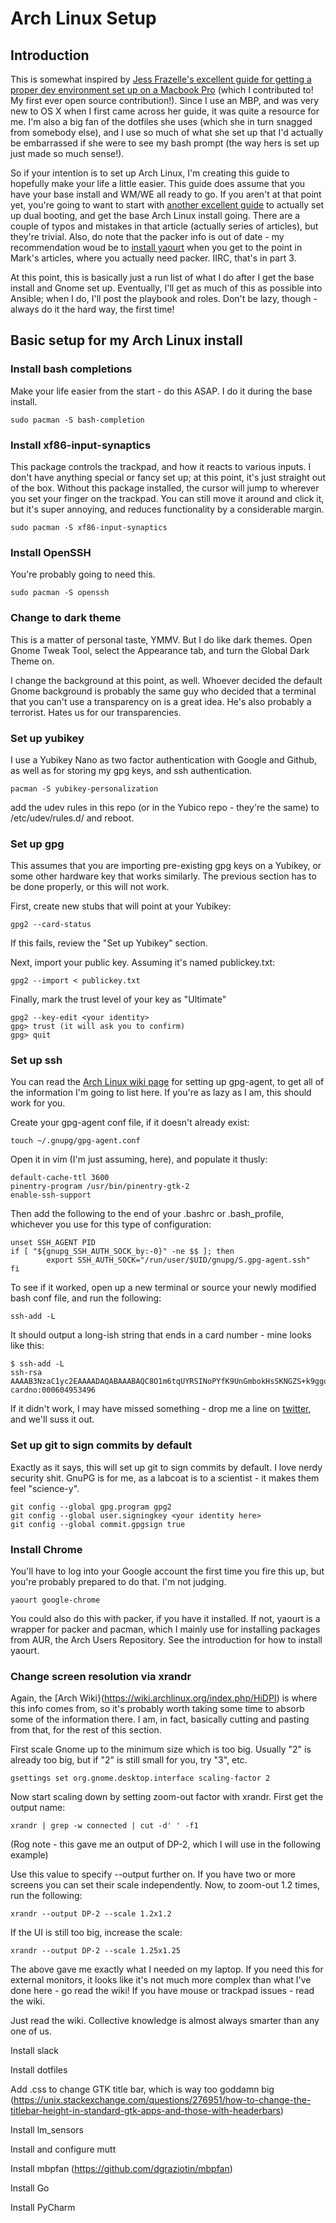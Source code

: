 # Arch Linux Setup

## Introduction

This is somewhat inspired by [Jess Frazelle's excellent guide for getting
a proper dev environment set up on a Macbook Pro](https://github.com/jessfraz/mac-dev-setup)
 (which I contributed to! My first ever open source contribution!). 
Since I use an MBP, and was very new to OS X when I first came across 
her guide, it was quite a resource for me. I'm also a big fan of the 
dotfiles she uses (which she in turn snagged from somebody else), and I 
use so much of what she set up that I'd actually be embarrassed if she 
were to see my bash prompt (the way hers is set up just made so much 
sense!). 

So if your intention is to set up Arch Linux, I'm creating this guide to
hopefully make your life a little easier. This guide does assume that
you have your base install and WM/WE all ready to go. If you aren't at
that point yet, you're going to want to start with [another excellent guide](http://zanshin.net/2015/02/05/arch-linux-on-a-macbook-pro-part-1-creating-a-usb-installer/)
to actually set up dual booting, and get the base Arch Linux install going.
There are a couple of typos and mistakes in that article (actually series
of articles), but they're trivial. Also, do note that the packer info is
out of date - my recommendation woud be to [install yaourt](https://www.ostechnix.com/install-yaourt-arch-linux/)
when you get to the point in Mark's articles, where you actually need
packer. IIRC, that's in part 3.

At this point, this is basically just a run list of what I do after I get
the base install and Gnome set up. Eventually, I'll get as much of this
as possible into Ansible; when I do, I'll post the playbook and roles. Don't
be lazy, though - always do it the hard way, the first time!

## Basic setup for my Arch Linux install

### Install bash completions

Make your life easier from the start - do this ASAP. I do it during the
base install.

    sudo pacman -S bash-completion

### Install xf86-input-synaptics

This package controls the trackpad, and how it reacts to various inputs.
I don't have anything special or fancy set up; at this point, it's just
straight out of the box. Without this package installed, the cursor will
jump to wherever you set your finger on the trackpad. You can still move
it around and click it, but it's super annoying, and reduces functionality
by a considerable margin.

    sudo pacman -S xf86-input-synaptics
### Install OpenSSH

You're probably going to need this.

    sudo pacman -S openssh

### Change to dark theme 

This is a matter of personal taste, YMMV. But I do like dark themes. Open
Gnome Tweak Tool, select the Appearance tab, and turn the Global Dark
Theme on.

I change the background at this point, as well. Whoever decided the default
Gnome background is probably the same guy who decided that a terminal
that you can't use a transparency on is a great idea. He's also probably
a terrorist. Hates us for our transparencies. 

### Set up yubikey

I use a Yubikey Nano as two factor authentication with Google and Github,
as well as for storing my gpg keys, and ssh authentication.

    pacman -S yubikey-personalization
    
add the udev rules in this repo (or in the Yubico repo - they're the same) 
to /etc/udev/rules.d/ and reboot.

### Set up gpg

This assumes that you are importing pre-existing gpg keys on a Yubikey,
or some other hardware key that works similarly. The previous section
has to be done properly, or this will not work.

First, create new stubs that will point at your Yubikey:

    gpg2 --card-status
    
If this fails, review the "Set up Yubikey" section. 

Next, import your public key. Assuming it's named publickey.txt:

    gpg2 --import < publickey.txt
    
Finally, mark the trust level of your key as "Ultimate"

    gpg2 --key-edit <your identity>
    gpg> trust (it will ask you to confirm)
    gpg> quit

### Set up ssh 

You can read the [Arch Linux wiki page](https://wiki.archlinux.org/index.php/GnuPG#gpg-agent)
for setting up gpg-agent, to get all of the information I'm going to list
here. If you're as lazy as I am, this should work for you.

Create your gpg-agent conf file, if it doesn't already exist:

    touch ~/.gnupg/gpg-agent.conf
    
Open it in vim (I'm just assuming, here), and populate it thusly:

    default-cache-ttl 3600
    pinentry-program /usr/bin/pinentry-gtk-2
    enable-ssh-support

Then add the following to the end of your .bashrc or .bash_profile,
whichever you use for this type of configuration:

    unset SSH_AGENT PID
    if [ "${gnupg_SSH_AUTH_SOCK_by:-0}" -ne $$ ]; then
            export SSH_AUTH_SOCK="/run/user/$UID/gnupg/S.gpg-agent.ssh"
    fi

To see if it worked, open up a new terminal or source your newly modified
bash conf file, and run the following:

    ssh-add -L
    
It should output a long-ish string that ends in a card number - mine looks
like this:
 
    $ ssh-add -L
    ssh-rsa AAAAB3NzaC1yc2EAAAADAQABAAABAQC8O1m6tqUYRSINoPYfK9UnGmbokHsSKNGZS+k9ggoanBHhUOR+x/q1aTn12aD6OJU+aU7EbDreGL1/T0fYn8NItxepKaBdjzBisROn+52UONV04h5UjmaWX6hW/MkypmR81Vci4A31HfpDQN2gVgC8A+5sAo92/pkbswZmPzbHNn6Dloy/kciYviEPHky6ilVZbYcN9ppDyrIDDuuKuuKl0wadfpqZK6hilRfXS7seUllA5n/5BxSRG6xruW5XzzLaPTPlACGnvkV8Sf5UYTnlz9rqRM+2LcM4DBRfiDdgtVLZeIlrDFbbODOeZU8XYsaffz2K0Mt+F/B1GhaUBeG5 cardno:000604953496

 
 If it didn't
work, I may have missed something - drop me a line on [twitter](https://twitter.com/rogersherman),
 and we'll suss it out.

### Set up git to sign commits by default

Exactly as it says, this will set up git to sign commits by default. I
love nerdy security shit. GnuPG is for me, as a labcoat is to a scientist - it
 makes them feel "science-y". 
 
    git config --global gpg.program gpg2
    git config --global user.signingkey <your identity here>
    git config --global commit.gpgsign true

### Install Chrome

You'll have to log into your Google account the first time you fire this
up, but you're probably prepared to do that. I'm not judging.

    yaourt google-chrome

You could also do this with packer, if you have it installed. If not,
yaourt is a wrapper for packer and pacman, which I mainly use for
installing packages from AUR, the Arch Users Repository. See the introduction
for how to install yaourt.

### Change screen resolution via xrandr
 
Again, the [Arch Wiki}(https://wiki.archlinux.org/index.php/HiDPI) is where
this info comes from, so it's probably worth taking some time to absorb
some of the information there. I am, in fact, basically cutting and pasting
from that, for the rest of this section.

First scale Gnome up to the minimum size which is too big. Usually "2" 
is already too big, but if "2" is still small for you, try "3", etc.

    gsettings set org.gnome.desktop.interface scaling-factor 2
    
Now start scaling down by setting zoom-out factor with xrandr. First get 
the output name:

    xrandr | grep -w connected | cut -d' ' -f1
    
(Rog note - this gave me an output of DP-2, which I will use in the
following example)

Use this value to specify --output further on. If you have two or more 
screens you can set their scale independently. Now, to zoom-out 1.2 
times, run the following:

    xrandr --output DP-2 --scale 1.2x1.2

If the UI is still too big, increase the scale:

    xrandr --output DP-2 --scale 1.25x1.25

The above gave me exactly what I needed on my laptop. If you need this
for external monitors, it looks like it's not much more complex than 
what I've done here - go read the wiki! If you have mouse or trackpad
issues - read the wiki.

Just read the wiki. Collective knowledge is almost always smarter than
any one of us.

Install slack


Install dotfiles

Add .css to change GTK title bar, which is way too goddamn big (https://unix.stackexchange.com/questions/276951/how-to-change-the-titlebar-height-in-standard-gtk-apps-and-those-with-headerbars)

Install lm_sensors

Install and configure mutt

Install mbpfan (https://github.com/dgraziotin/mbpfan)

Install Go

Install PyCharm

